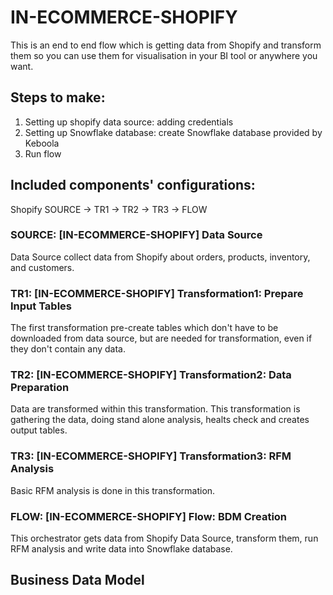 # IN-ECOMMERCE-SHOPIFY

This is an end to end flow which is getting data from Shopify and transform them so you can use them for visualisation in your BI tool or anywhere you want. 

## Steps to make:
1. Setting up shopify data source: adding credentials
2. Setting up Snowflake database: create Snowflake database provided by Keboola
3. Run flow

## Included components' configurations:

Shopify SOURCE -> TR1 -> TR2 -> TR3 -> FLOW


### SOURCE: [IN-ECOMMERCE-SHOPIFY] Data Source

Data Source collect data from Shopify about orders, products, inventory, and customers.

### TR1: [IN-ECOMMERCE-SHOPIFY] Transformation1: Prepare Input Tables

The first transformation pre-create tables which don't have to be downloaded from data source, but are needed for transformation, even if they don't contain any data.

### TR2: [IN-ECOMMERCE-SHOPIFY] Transformation2: Data Preparation

Data are transformed within this transformation. This transformation is gathering the data, doing stand alone analysis, healts check and creates output tables.

### TR3: [IN-ECOMMERCE-SHOPIFY] Transformation3: RFM Analysis

Basic RFM analysis is done in this transformation.

### FLOW: [IN-ECOMMERCE-SHOPIFY] Flow: BDM Creation

This orchestrator gets data from Shopify Data Source, transform them, run RFM analysis and write data into Snowflake database. 

## Business Data Model




